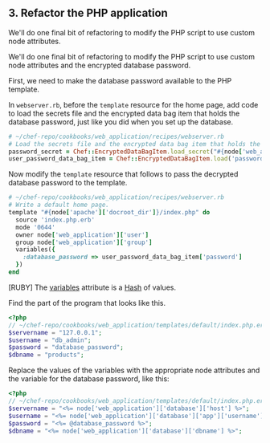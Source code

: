 ## 3. Refactor the PHP application

We'll do one final bit of refactoring to modify the PHP script to use custom node attributes.

We'll do one final bit of refactoring to modify the PHP script to use custom node attributes and the encrypted database password.

First, we need to make the database password available to the PHP template.

In <code class="file-path">webserver.rb</code>, before the `template` resource for the home page, add code to load the secrets file and the encrypted data bag item that holds the database password, just like you did when you set up the database.

```ruby
# ~/chef-repo/cookbooks/web_application/recipes/webserver.rb
# Load the secrets file and the encrypted data bag item that holds the database password.
password_secret = Chef::EncryptedDataBagItem.load_secret("#{node['web_application']['passwords']['secret_path']}")
user_password_data_bag_item = Chef::EncryptedDataBagItem.load('passwords', 'db_admin', password_secret)
```

Now modify the `template` resource that follows to pass the decrypted database password to the template.

```ruby
# ~/chef-repo/cookbooks/web_application/recipes/webserver.rb
# Write a default home page.
template "#{node['apache']['docroot_dir']}/index.php" do
  source 'index.php.erb'
  mode '0644'
  owner node['web_application']['user']
  group node['web_application']['group']
  variables({
    :database_password => user_password_data_bag_item['password']
  })
end
```

[RUBY] The [variables](https://docs.chef.io/resource_template.html#variables) attribute is a [Hash](http://ruby-doc.org/core-2.1.1/Hash.html) of values.

Find the part of the program that looks like this.

```php
<?php
// ~/chef-repo/cookbooks/web_application/templates/default/index.php.erb
$servername = "127.0.0.1";
$username = "db_admin";
$password = "database_password";
$dbname = "products";
```

Replace the values of the variables with the appropriate node attributes and the variable for the database password, like this:

```php
<?php
// ~/chef-repo/cookbooks/web_application/templates/default/index.php.erb
$servername = "<%= node['web_application']['database']['host'] %>";
$username = "<%= node['web_application']['database']['app']['username'] %>";
$password = "<%= @database_password %>";
$dbname = "<%= node['web_application']['database']['dbname'] %>";
```
